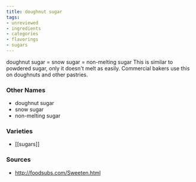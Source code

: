 ```yaml
---
title: doughnut sugar
tags:
- unreviewed
- ingredients
- categories
- flavorings
- sugars
---
```

doughnut sugar = snow sugar = non-melting sugar This is similar to powdered sugar, only it doesn't melt as easily. Commercial bakers use this on doughnuts and other pastries.

### Other Names

* doughnut sugar
* snow sugar
* non-melting sugar

### Varieties

* [[sugars]]

### Sources
* http://foodsubs.com/Sweeten.html
